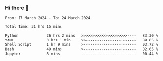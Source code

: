 ### Hi there 👋

<!--
**ututono/ututono** is a ✨ _special_ ✨ repository because its `README.md` (this file) appears on your GitHub profile.

Here are some ideas to get you started:

- 🔭 I’m currently working on ...
- 🌱 I’m currently learning ...
- 👯 I’m looking to collaborate on ...
- 🤔 I’m looking for help with ...
- 💬 Ask me about ...
- 📫 How to reach me: ...
- 😄 Pronouns: ...
- ⚡ Fun fact: ...
-->



<!--START_SECTION:waka-->

```txt
From: 17 March 2024 - To: 24 March 2024

Total Time: 31 hrs 15 mins

Python             26 hrs 2 mins   >>>>>>>>>>>>>>>>>>>>>----   83.30 %
YAML               3 hrs 1 min     >>-----------------------   09.65 %
Shell Script       1 hr 9 mins     >------------------------   03.72 %
Bash               49 mins         >------------------------   02.65 %
Jupyter            8 mins          -------------------------   00.44 %
```

<!--END_SECTION:waka-->
